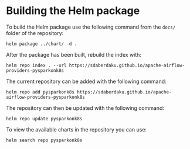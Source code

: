 # Building the Helm package
To build the Helm package use the following command from the `docs/` folder of the repository:
```shell
helm package ../chart/ -d .
```
After the package has been built, rebuild the index with:
```shell
helm repo index . --url https://sdaberdaku.github.io/apache-airflow-providers-pysparkonk8s
```
The current repository can be added with the following command:
```shell
helm repo add pysparkonk8s https://sdaberdaku.github.io/apache-airflow-providers-pysparkonk8s
```
The repository can then be updated with the following command:
```shell
helm repo update pysparkonk8s
```
To view the available charts in the repository you can use:
```shell
helm search repo pysparkonk8s
```
